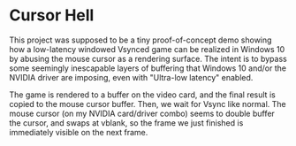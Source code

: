 Cursor Hell
===========

This project was supposed to be a tiny proof-of-concept demo showing how a low-latency windowed Vsynced game can be realized in Windows 10 by abusing the mouse cursor as a rendering surface. The intent is to bypass some seemingly inescapable layers of buffering that Windows 10 and/or the NVIDIA driver are imposing, even with "Ultra-low latency" enabled.

The game is rendered to a buffer on the video card, and the final result is copied to the mouse cursor buffer. Then, we wait for Vsync like normal. The mouse cursor (on my NVIDIA card/driver combo) seems to double buffer the cursor, and swaps at vblank, so the frame we just finished is immediately visible on the next frame.
